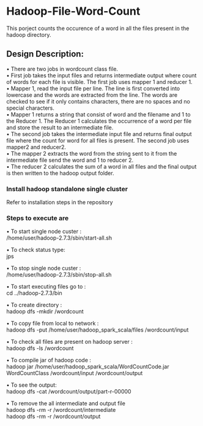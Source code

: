 # Hadoop-File-Word-Count
This porject counts the occurence of a word in all the files present in the hadoop directory.

## Design Description:
•	There are two jobs in wordcount class file.  
•	First job takes the input files and returns intermediate output where count of words for each file is visible. The first job uses mapper 1 and reducer 1.   
•	Mapper 1, read the input file per line. The line is first converted into lowercase and the words are extracted from the line. The words are checked to see if it only contains characters, there are no spaces and no special characters.   
•	Mapper 1 returns a string that consist of word and the filename and 1 to the Reducer 1. The Reducer 1 calculates the occurrence of a word per file and store the result to an intermediate file.   
•	The second job takes the intermediate input file and returns final output file where the count for word for all files is present. The second job uses mapper2 and reducer2.   
•	The mapper 2 extracts the word from the string sent to it from the intermediate file send the word and 1 to reducer 2.  
•	The reducer 2 calculates the sum of a word in all files and the final output is then written to the hadoop output folder.  

### Install hadoop standalone single cluster
Refer to installation steps in the repository

### Steps to execute are 
• To start single node custer :   
 /home/user/hadoop-2.7.3/sbin/start-all.sh  

• To check status type:  
jps  

• To stop single node custer :  
/home/user/hadoop-2.7.3/sbin/stop-all.sh  

• To start executing files go to :  
cd ../hadoop-2.7.3/bin

• To create directory :  
hadoop dfs -mkdir /wordcount

• To copy file from local to network :  
hadoop dfs -put /home/user/hadoop_spark_scala/files /wordcount/input

• To check all files are present on hadoop server :  
hadoop dfs -ls /wordcount

• To compile jar of hadoop code :  
hadoop jar /home/user/hadoop_spark_scala/WordCountCode.jar WordCountClass /wordcount/input /wordcount/output

• To see the output:  
hadoop dfs -cat /wordcount/output/part-r-00000

• To remove the all intermediate and output file  
hadoop dfs -rm -r /wordcount/intermediate  
hadoop dfs -rm -r /wordcount/output


